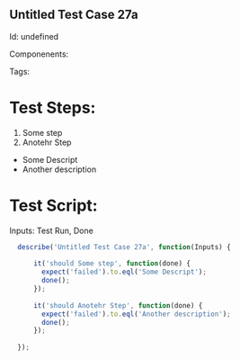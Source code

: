 Untitled Test Case 27a
-----------

Id: undefined

Componenents:

Tags: 


Test Steps:
=============
1. Some step
2. Anotehr Step
 * Some Descript
 * Another description


Test Script:
=============

Inputs: Test Run, Done

```javascript
  describe('Untitled Test Case 27a', function(Inputs) {
    
      it('should Some step', function(done) {
        expect('failed').to.eql('Some Descript');
        done();
      });
    
      it('should Anotehr Step', function(done) {
        expect('failed').to.eql('Another description');
        done();
      });
    
  });
```
